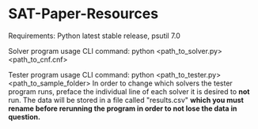 # SAT-Paper-Resources

Requirements: Python latest stable release, psutil 7.0

Solver program usage CLI command: python <path_to_solver.py> <path_to_cnf.cnf>

Tester program usage CLI command: python <path_to_tester.py> <path_to_sample_folder>
In order to change which solvers the tester program runs, preface the individual line of each solver it is desired to **not** run.
The data will be stored in a file called "results.csv" **which you must rename before rerunning the program in order to not lose the data in question.**
